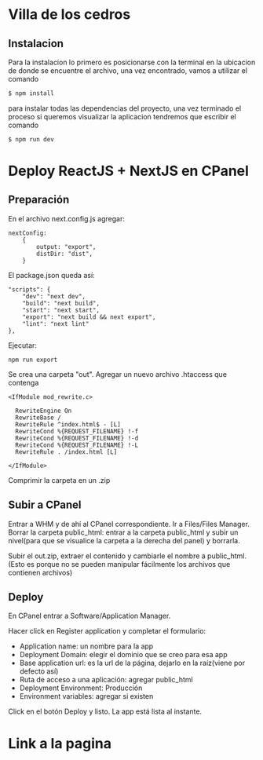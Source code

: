 # Villa de los cedros

## Instalacion

Para la instalacion lo primero es posicionarse con la terminal en la ubicacion de donde se encuentre el archivo, una vez encontrado, vamos a utilizar el comando

```bash
$ npm install
```

para instalar todas las dependencias del proyecto, una vez terminado el proceso si queremos visualizar la aplicacion tendremos que escribir el comando

```bash
$ npm run dev
```

# Deploy ReactJS + NextJS en CPanel

## Preparación

En el archivo next.config.js agregar:

```
nextConfig:
	{
		output: "export",
		distDir: "dist",
	}

```

El package.json queda así:

```
"scripts": {
    "dev": "next dev",
    "build": "next build",
    "start": "next start",
    "export": "next build && next export",
    "lint": "next lint"
},
```

Ejecutar:

```
npm run export
```

Se crea una carpeta "out".
Agregar un nuevo archivo .htaccess que contenga

```
<IfModule mod_rewrite.c>

  RewriteEngine On
  RewriteBase /
  RewriteRule ^index.html$ - [L]
  RewriteCond %{REQUEST_FILENAME} !-f
  RewriteCond %{REQUEST_FILENAME} !-d
  RewriteCond %{REQUEST_FILENAME} !-L
  RewriteRule . /index.html [L]

</IfModule>
```

Comprimir la carpeta en un .zip

## Subir a CPanel

Entrar a WHM y de ahí al CPanel correspondiente.
Ir a Files/Files Manager.
Borrar la carpeta public_html: entrar a la carpeta public_html y subir un nivel(para que se visualice la carpeta a la derecha del panel) y borrarla.

Subir el out.zip, extraer el contenido y cambiarle el nombre a public_html.
(Esto es porque no se pueden manipular fácilmente los archivos que contienen archivos)

## Deploy

En CPanel entrar a Software/Application Manager.

Hacer click en Register application y completar el formulario:

- Application name: un nombre para la app
- Deployment Domain: elegir el dominio que se creo para esa app
- Base application url: es la url de la página, dejarlo en la raíz(viene por defecto así)
- Ruta de acceso a una aplicación: agregar public_html
- Deployment Environment: Producción
- Environment variables: agregar si existen

Click en el botón Deploy y listo.
La app está lista al instante.

# Link a la pagina

>
